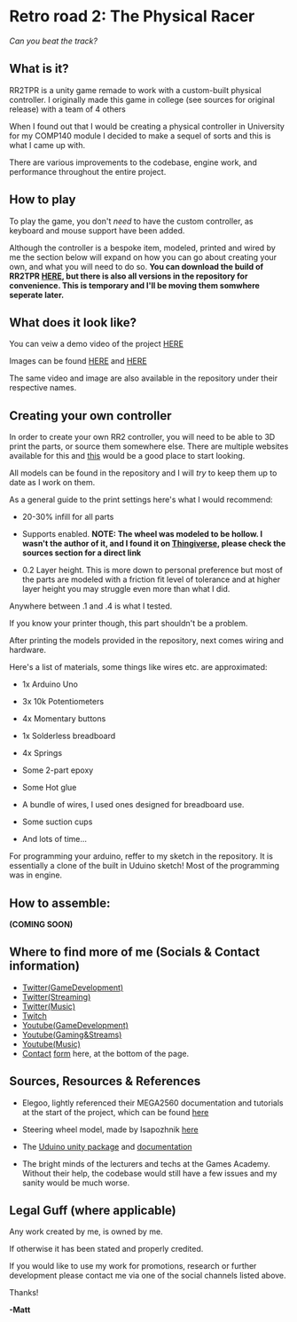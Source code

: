 # Retro road 2: The Physical Racer

*Can you beat the track?*

## What is it?

RR2TPR is a unity game remade to work with a custom-built physical controller. I originally made this game in college (see sources for original release)
with a team of 4 others

When I found out that I would be creating a physical
controller in University for my COMP140 module I decided to make a sequel of sorts
and this is what I came up with. 

There are various improvements to the codebase, engine work, and performance throughout the entire project.

## How to play

To play the game, you don't *need* to have the custom controller, as keyboard and mouse support have been added. 

Although the controller is a bespoke item, modeled, printed and wired by me the section below will 
expand on how you can go about creating your own, and what you will need to do so. 
**You can download the build of RR2TPR [HERE](https://mattrobertscgd.itch.io/), but there is also all versions in the repository for convenience. This is temporary and I'll be moving them somwhere seperate later.**


## What does it look like?

You can veiw a demo video of the project [HERE](https://web.microsoftstream.com/video/919b078e-e843-4e73-be4a-2b724bd325e6)

Images can be found [HERE](https://imgur.com/bAdT4xP) and [HERE](https://imgur.com/F9zPJX0)

The same video and image are also available in the repository under their respective names.


## Creating your own controller

In order to create your own RR2 controller, you will need to be able to 3D print the parts, or source them somewhere else. 
There are multiple websites available for this and [this](https://all3dp.com/1/best-online-3d-printing-service-3d-print-services/) would be a good place to start looking.

All models can be found in the repository and I will *try* to keep them up to date as I work on them.

As a general guide to the print settings here's what I would recommend:

- 20-30% infill for all parts

- Supports enabled. **NOTE: The wheel was modeled to be hollow. I wasn't the author of it, and I found it on [Thingiverse](https://www.thingiverse.com/), please check the sources section for a direct link**

- 0.2 Layer height. This is more down to personal preference but most of the parts are modeled with a 
friction fit level of tolerance and at higher layer height you may struggle even more than what I did. 

Anywhere between .1 and .4 is what I tested.

If you know your printer though, this part shouldn't be a problem.

After printing the models provided in the repository, next comes wiring and hardware. 

Here's a list of materials, some things like wires etc. are approximated:

- 1x Arduino Uno

- 3x 10k Potentiometers

- 4x Momentary buttons

- 1x Solderless breadboard

- 4x Springs

- Some 2-part epoxy

- Some Hot glue

- A bundle of wires, I used ones designed for 
breadboard use.

- Some suction cups

- And lots of time...

For programming your arduino, reffer to my sketch in the repository. It is essentially a clone of the built in Uduino sketch! Most of the programming was in engine.

## How to assemble:

**(COMING SOON)**

## Where to find more of me (Socials & Contact information)

- [Twitter(GameDevelopment)](https://twitter.com/MattRobertsCGD)
- [Twitter(Streaming)](https://twitter.com/thetruemystic_)
- [Twitter(Music)](https://twitter.com/VolatileFlow)
- [Twitch](https://www.twitch.tv/thetruemystic_)
- [Youtube(GameDevelopment)](https://www.youtube.com/channel/UC5qno-2R9uWWRPd3WT6MsHw)
- [Youtube(Gaming&Streams)](https://www.youtube.com/c/thetruemystic_)
- [Youtube(Music)](https://www.youtube.com/channel/UCtZF-RvqitFMk3urvHYSV5w)
- [Contact](https://mrobertscgd.wordpress.com/) [form](https://mrobertscgd.wordpress.com/) here,  at the bottom of the page.

## Sources, Resources & References

- Elegoo, lightly referenced their MEGA2560 documentation and tutorials at the start of the project, which can be found [here](https://www.manualslib.com/manual/1353374/Elegoo-Mega2560.html#manual)

- Steering wheel model, made by Isapozhnik [here](https://www.thingiverse.com/thing:13534)

- The [Uduino unity package](https://marcteyssier.com/uduino/) and [documentation](https://marcteyssier.com/uduino/docs)

- The bright minds of the lecturers and techs at the Games Academy. Without their help, the codebase would still have a few issues and my sanity would be much worse.

## Legal Guff (where applicable)

Any work created by me, is owned by me. 

If otherwise it has been stated and properly credited.

If you would like to use my work for promotions, research or further development please contact me via one of the social channels
listed above.

Thanks! 

**-Matt**